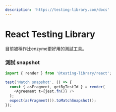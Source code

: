 ```yaml
---
description: 'https://testing-library.com/docs'
---
```


# React Testing Library

目前被稱作比enzyme更好用的測試工具。

### 測試 snapshot

```javascript
import { render } from '@testing-library/react';

test('Match snapshot', () => {
  const { asFragment, getByTestId } = render(
    <Agreement t={jest.fn()} />
  );
  expect(asFragment()).toMatchSnapshot();
});
```

